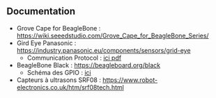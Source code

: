 ## Documentation
 * Grove Cape for BeagleBone : https://wiki.seeedstudio.com/Grove_Cape_for_BeagleBone_Series/
 * Gird Eye Panasonic : https://industry.panasonic.eu/components/sensors/grid-eye
   * Communication Protocol : [ici pdf](https://mediap.industry.panasonic.eu/assets/custom-upload/Components/Sensors/Industrial%20Sensors/Infrared%20Array%20Sensor%20Grid-EYE/grid-eye_communication-protocol-v1.0.pdf)
 * BeagleBone Black : https://beagleboard.org/black
   * Schéma des GPIO : [ici](https://www.mathworks.com/help/supportpkg/beagleboneio/ug/the-beaglebone-black-gpio-pins.html)
 * Capteurs à ultrasons SRF08 : https://www.robot-electronics.co.uk/htm/srf08tech.html
  
